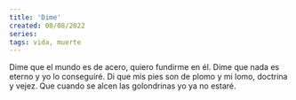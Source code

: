 ```yaml
---
title: 'Dime'
created: 08/08/2022
series:
tags: vida, muerte
---
```


Dime que el mundo es de acero,
quiero fundirme en él.
Dime que nada es eterno
y yo lo conseguiré.
Di que mis pies son de plomo
y mi lomo, doctrina y vejez.
Que cuando se alcen las golondrinas
yo ya no estaré.
